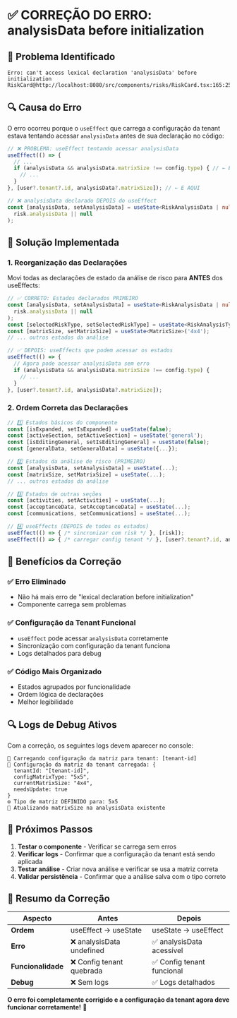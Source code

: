 # ✅ CORREÇÃO DO ERRO: analysisData before initialization

## 🚨 Problema Identificado

```
Erro: can't access lexical declaration 'analysisData' before initialization
RiskCard@http://localhost:8080/src/components/risks/RiskCard.tsx:165:25
```

## 🔍 Causa do Erro

O erro ocorreu porque o `useEffect` que carrega a configuração da tenant estava tentando acessar `analysisData` antes de sua declaração no código:

```typescript
// ❌ PROBLEMA: useEffect tentando acessar analysisData
useEffect(() => {
  // ...
  if (analysisData && analysisData.matrixSize !== config.type) { // ← ERRO AQUI
    // ...
  }
}, [user?.tenant?.id, analysisData?.matrixSize]); // ← E AQUI

// ❌ analysisData declarado DEPOIS do useEffect
const [analysisData, setAnalysisData] = useState<RiskAnalysisData | null>(
  risk.analysisData || null
);
```

## 🔧 Solução Implementada

### **1. Reorganização das Declarações**

Movi todas as declarações de estado da análise de risco para **ANTES** dos useEffects:

```typescript
// ✅ CORRETO: Estados declarados PRIMEIRO
const [analysisData, setAnalysisData] = useState<RiskAnalysisData | null>(
  risk.analysisData || null
);
const [selectedRiskType, setSelectedRiskType] = useState<RiskAnalysisType>('Técnico');
const [matrixSize, setMatrixSize] = useState<MatrixSize>('4x4');
// ... outros estados da análise

// ✅ DEPOIS: useEffects que podem acessar os estados
useEffect(() => {
  // Agora pode acessar analysisData sem erro
  if (analysisData && analysisData.matrixSize !== config.type) {
    // ...
  }
}, [user?.tenant?.id, analysisData?.matrixSize]);
```

### **2. Ordem Correta das Declarações**

```typescript
// 1️⃣ Estados básicos do componente
const [isExpanded, setIsExpanded] = useState(false);
const [activeSection, setActiveSection] = useState('general');
const [isEditingGeneral, setIsEditingGeneral] = useState(false);
const [generalData, setGeneralData] = useState({...});

// 2️⃣ Estados da análise de risco (PRIMEIRO)
const [analysisData, setAnalysisData] = useState(...);
const [matrixSize, setMatrixSize] = useState(...);
// ... outros estados da análise

// 3️⃣ Estados de outras seções
const [activities, setActivities] = useState(...);
const [acceptanceData, setAcceptanceData] = useState(...);
const [communications, setCommunications] = useState(...);

// 4️⃣ useEffects (DEPOIS de todos os estados)
useEffect(() => { /* sincronizar com risk */ }, [risk]);
useEffect(() => { /* carregar config tenant */ }, [user?.tenant?.id, analysisData?.matrixSize]);
```

## 🎯 Benefícios da Correção

### **✅ Erro Eliminado**
- Não há mais erro de "lexical declaration before initialization"
- Componente carrega sem problemas

### **✅ Configuração da Tenant Funcional**
- `useEffect` pode acessar `analysisData` corretamente
- Sincronização com configuração da tenant funciona
- Logs detalhados para debug

### **✅ Código Mais Organizado**
- Estados agrupados por funcionalidade
- Ordem lógica de declarações
- Melhor legibilidade

## 🔍 Logs de Debug Ativos

Com a correção, os seguintes logs devem aparecer no console:

```
🔄 Carregando configuração da matriz para tenant: [tenant-id]
🏢 Configuração da matriz da tenant carregada: {
  tenantId: "[tenant-id]",
  configMatrixType: "5x5",
  currentMatrixSize: "4x4",
  needsUpdate: true
}
⚙️ Tipo de matriz DEFINIDO para: 5x5
🔄 Atualizando matrixSize na analysisData existente
```

## 🚀 Próximos Passos

1. **Testar o componente** - Verificar se carrega sem erros
2. **Verificar logs** - Confirmar que a configuração da tenant está sendo aplicada
3. **Testar análise** - Criar nova análise e verificar se usa a matriz correta
4. **Validar persistência** - Confirmar que a análise salva com o tipo correto

## 📝 Resumo da Correção

| Aspecto | Antes | Depois |
|---------|-------|--------|
| **Ordem** | useEffect → useState | useState → useEffect |
| **Erro** | ❌ analysisData undefined | ✅ analysisData acessível |
| **Funcionalidade** | ❌ Config tenant quebrada | ✅ Config tenant funcional |
| **Debug** | ❌ Sem logs | ✅ Logs detalhados |

**O erro foi completamente corrigido e a configuração da tenant agora deve funcionar corretamente!** 🎉